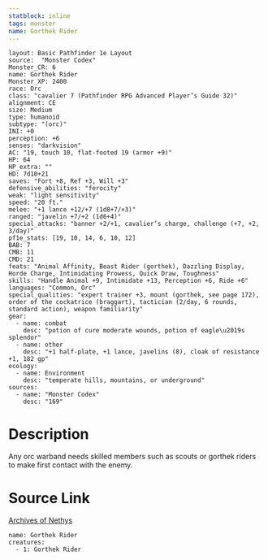 ```yaml
---
statblock: inline
tags: monster
name: Gorthek Rider
---
```

```statblock
layout: Basic Pathfinder 1e Layout
source:  "Monster Codex"
Monster_CR: 6
name: Gorthek Rider
Monster_XP: 2400
race: Orc
class: "cavalier 7 (Pathfinder RPG Advanced Player’s Guide 32)"
alignment: CE
size: Medium
type: humanoid
subtype: "(orc)"
INI: +0
perception: +6
senses: "darkvision"
AC: "19, touch 10, flat-footed 19 (armor +9)"
HP: 64
HP_extra: ""
HD: 7d10+21
saves: "Fort +8, Ref +3, Will +3"
defensive_abilities: "ferocity"
weak: "light sensitivity"
speed: "20 ft."
melee: "+1 lance +12/+7 (1d8+7/×3)"
ranged: "javelin +7/+2 (1d6+4)"
special_attacks: "banner +2/+1, cavalier’s charge, challenge (+7, +2, 3/day)"
pf1e_stats: [19, 10, 14, 6, 10, 12]
BAB: 7
CMB: 11
CMD: 21
feats: "Animal Affinity, Beast Rider (gorthek), Dazzling Display, Horde Charge, Intimidating Prowess, Quick Draw, Toughness"
skills: "Handle Animal +9, Intimidate +13, Perception +6, Ride +6"
languages: "Common, Orc"
special_qualities: "expert trainer +3, mount (gorthek, see page 172), order of the cockatrice (braggart), tactician (2/day, 6 rounds, standard action), weapon familiarity"
gear:
  - name: combat
    desc: "potion of cure moderate wounds, potion of eagle\u2019s splendor"
  - name: other
    desc: "+1 half-plate, +1 lance, javelins (8), cloak of resistance +1, 182 gp"
ecology:
  - name: Environment
    desc: "temperate hills, mountains, or underground"
sources:
  - name: "Monster Codex"
    desc: "169"
```
# Description
Any orc warband needs skilled members such as scouts or gorthek riders to make first contact with the enemy.
# Source Link
[Archives of Nethys](https://aonprd.com/MonsterDisplay.aspx?ItemName=Gorthek%20Rider)
```encounter-table
name: Gorthek Rider
creatures:
  - 1: Gorthek Rider
```
